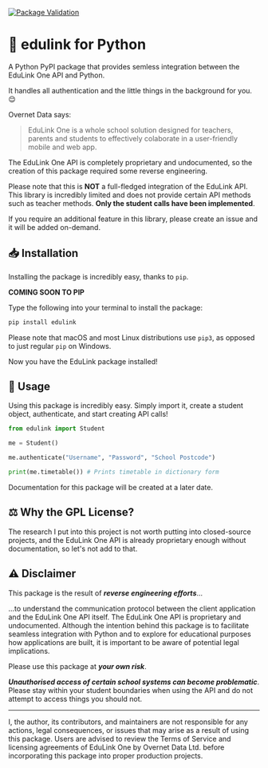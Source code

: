 [![Package Validation](https://github.com/Richy-Z/python-edulink/actions/workflows/python-package.yml/badge.svg)](https://github.com/Richy-Z/python-edulink/actions/workflows/python-package.yml)

# 🏫 edulink for Python
A Python PyPI package that provides semless integration between the EduLink One API and Python.

It handles all authentication and the little things in the background for you. 😌

Overnet Data says:
> EduLink One is a whole school solution designed for teachers, parents and students to effectively colaborate in a user-friendly mobile and web app.

The EduLink One API is completely proprietary and undocumented, so the creation of this package required some reverse engineering.

Please note that this is **NOT** a full-fledged integration of the EduLink API. This library is incredibly limited and does not provide certain API methods such as teacher methods. **Only the student calls have been implemented**.

If you require an additional feature in this library, please create an issue and it will be added on-demand.

## 📥 Installation
Installing the package is incredibly easy, thanks to `pip`.

**COMING SOON TO PIP**

Type the following into your terminal to install the package:
```zsh
pip install edulink
```
Please note that macOS and most Linux distributions use `pip3`, as opposed to just regular `pip` on Windows.

Now you have the EduLink package installed!

## 🔨 Usage
Using this package is incredibly easy. Simply import it, create a student object, authenticate, and start creating API calls!

```py
from edulink import Student

me = Student()

me.authenticate("Username", "Password", "School Postcode")

print(me.timetable()) # Prints timetable in dictionary form
```

Documentation for this package will be created at a later date.

## ⚖️ Why the GPL License?
The research I put into this project is not worth putting into closed-source projects, and the EduLink One API is already proprietary enough without documentation, so let's not add to that.

## ⚠️ Disclaimer
This package is the result of ***reverse engineering efforts***...

...to understand the communication protocol between the client application and the EduLink One API itself. The EduLink One API is proprietary and undocumented. Although the intention behind this package is to facilitate seamless integration with Python and to explore for educational purposes how applications are built, it is important to be aware of potential legal implications.

Please use this package at ***your own risk***.

***Unauthorised access of certain school systems can become problematic***. Please stay within your student boundaries when using the API and do not attempt to access things you should not.

----------

I, the author, its contributors, and maintainers are not responsible for any actions, legal consequences, or issues that may arise as a result of using this package. Users are advised to review the Terms of Service and licensing agreements of EduLink One by Overnet Data Ltd. before incorporating this package into proper production projects.
